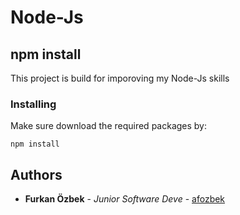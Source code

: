 # Node-Js

## npm install

This project is build for imporoving my Node-Js skills

### Installing

Make sure download the required packages by:

```
npm install
```

## Authors

* **Furkan Özbek** - *Junior Software Deve* - [afozbek](https://github.com/afozbek)

